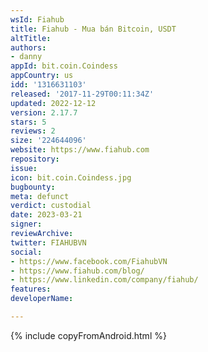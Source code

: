 ```yaml
---
wsId: Fiahub
title: Fiahub - Mua bán Bitcoin, USDT
altTitle: 
authors:
- danny
appId: bit.coin.Coindess
appCountry: us
idd: '1316631103'
released: '2017-11-29T00:11:34Z'
updated: 2022-12-12
version: 2.17.7
stars: 5
reviews: 2
size: '224644096'
website: https://www.fiahub.com
repository: 
issue: 
icon: bit.coin.Coindess.jpg
bugbounty: 
meta: defunct
verdict: custodial
date: 2023-03-21
signer: 
reviewArchive: 
twitter: FIAHUBVN
social:
- https://www.facebook.com/FiahubVN
- https://www.fiahub.com/blog/
- https://www.linkedin.com/company/fiahub/
features: 
developerName: 

---
```


{% include copyFromAndroid.html %}